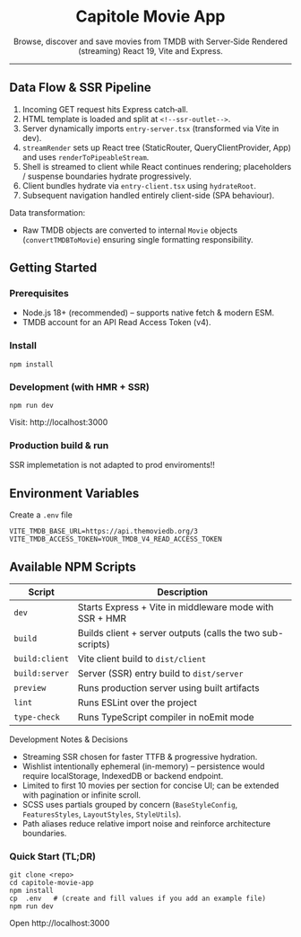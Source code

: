 <div align="center">

# Capitole Movie App

Browse, discover and save movies from TMDB with Server‑Side Rendered (streaming) React 19, Vite and Express.

</div>

---

## Data Flow & SSR Pipeline

1. Incoming GET request hits Express catch‑all.
2. HTML template is loaded and split at `<!--ssr-outlet-->`.
3. Server dynamically imports `entry-server.tsx` (transformed via Vite in dev).
4. `streamRender` sets up React tree (StaticRouter, QueryClientProvider, App) and uses `renderToPipeableStream`.
5. Shell is streamed to client while React continues rendering; placeholders / suspense boundaries hydrate progressively.
6. Client bundles hydrate via `entry-client.tsx` using `hydrateRoot`.
7. Subsequent navigation handled entirely client-side (SPA behaviour).

Data transformation:

- Raw TMDB objects are converted to internal `Movie` objects (`convertTMDBToMovie`) ensuring single formatting responsibility.

## Getting Started

### Prerequisites

- Node.js 18+ (recommended) – supports native fetch & modern ESM.
- TMDB account for an API Read Access Token (v4).

### Install

```
npm install
```

### Development (with HMR + SSR)

```
npm run dev
```

Visit: http://localhost:3000

### Production build & run

SSR implemetation is not adapted to prod enviroments!!

## Environment Variables

Create a `.env` file 

```
VITE_TMDB_BASE_URL=https://api.themoviedb.org/3
VITE_TMDB_ACCESS_TOKEN=YOUR_TMDB_V4_READ_ACCESS_TOKEN
```

## Available NPM Scripts

| Script         | Description                                                |
| -------------- | ---------------------------------------------------------- |
| `dev`          | Starts Express + Vite in middleware mode with SSR + HMR    |
| `build`        | Builds client + server outputs (calls the two sub-scripts) |
| `build:client` | Vite client build to `dist/client`                         |
| `build:server` | Server (SSR) entry build to `dist/server`                  |
| `preview`      | Runs production server using built artifacts               |
| `lint`         | Runs ESLint over the project                               |
| `type-check`   | Runs TypeScript compiler in noEmit mode                    |

Development Notes & Decisions

- Streaming SSR chosen for faster TTFB & progressive hydration.
- Wishlist intentionally ephemeral (in-memory) – persistence would require localStorage, IndexedDB or backend endpoint.
- Limited to first 10 movies per section for concise UI; can be extended with pagination or infinite scroll.
- SCSS uses partials grouped by concern (`BaseStyleConfig`, `FeaturesStyles`, `LayoutStyles`, `StyleUtils`).
- Path aliases reduce relative import noise and reinforce architecture boundaries.


### Quick Start (TL;DR)

```
git clone <repo>
cd capitole-movie-app
npm install
cp  .env   # (create and fill values if you add an example file)
npm run dev
```

Open http://localhost:3000

